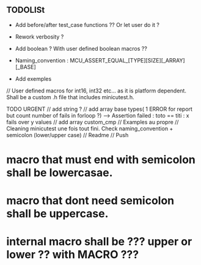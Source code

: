 TODOLISt
---

- Add before/after test_case functions ?? Or let user do it ?
- Rework verbosity ?
- Add boolean ? With user defined boolean macros ??

- Naming_convention : MCU_ASSERT_EQUAL_[TYPE][SIZE][_ARRAY][_BASE]
- Add exemples



// User defined macros for int16, int32 etc... as it is platform dependent. Shall be a custom .h file that includes minicutest.h. 


TODO URGENT
// add string ?
// add array base types( 1 ERROR for report but count number of fails in forloop ?) --> Assertion failed : toto == titi : x fails over y values
// add array custom_cmp
// Examples au propre
// Cleaning minicutest une fois tout fini. Check naming_convention + semicolon (lower/upper case)
// Readme
// Push




# 	macro that must end with semicolon shall be lowercasae.
# 	macro that dont need semicolon shall be uppercase.
# 	internal macro shall be ??? upper or lower ?? with __MACRO__ ???
